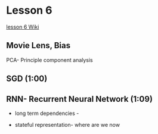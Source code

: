 # Lesson 6

[lesson 6 Wiki](http://forums.fast.ai/t/wiki-lesson-6/9404)

## Movie Lens, Bias


PCA- Principle component analysis


## SGD (1:00)

## RNN- Recurrent Neural Network (1:09) 

* long term dependencies -

* stateful representation- where are we now


